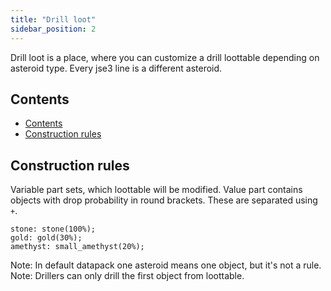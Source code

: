 ```yaml
---
title: "Drill loot"
sidebar_position: 2
---
```


Drill loot is a place, where you can customize a drill loottable
depending on asteroid type. Every jse3 line is a different asteroid.

## Contents

- [Contents](#contents)
- [Construction rules](#construction-rules)

## Construction rules

Variable part sets, which loottable will be modified.
Value part contains objects with drop probability in round brackets. These are separated using `+`.

```text showLineNumbers
stone: stone(100%);
gold: gold(30%);
amethyst: small_amethyst(20%);
```

Note: In default datapack one asteroid means one object, but it's not a rule.  
Note: Drillers can only drill the first object from loottable.